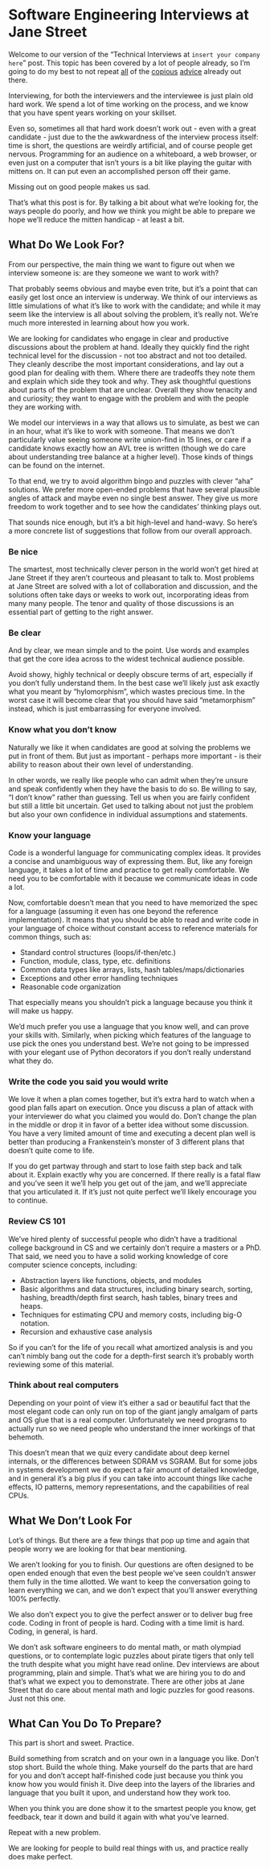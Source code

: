 # Software Engineering Interviews at Jane Street

Welcome to our version of the “Technical Interviews at `insert your company here`” post. This topic has been covered by a lot of people already, so I’m going to do my best to not repeat [all](https://steve-yegge.blogspot.com/2008/03/get-that-job-at-google.html) of the [copious](https://www.facebook.com/notes/facebook-engineering/get-that-job-at-facebook/10150964382448920) [advice](https://www.palantir.com/2011/10/the-coding-interview/) already out there.

Interviewing, for both the interviewers and the interviewee is just plain old hard work. We spend a lot of time working on the process, and we know that you have spent years working on your skillset.

Even so, sometimes all that hard work doesn’t work out - even with a great candidate - just due to the the awkwardness of the interview process itself: time is short, the questions are weirdly artificial, and of course people get nervous. Programming for an audience on a whiteboard, a web browser, or even just on a computer that isn’t yours is a bit like playing the guitar with mittens on. It can put even an accomplished person off their game.

Missing out on good people makes us sad.

That’s what this post is for. By talking a bit about what we’re looking for, the ways people do poorly, and how we think you might be able to prepare we hope we’ll reduce the mitten handicap - at least a bit.

## What Do We Look For?

From our perspective, the main thing we want to figure out when we interview someone is: are they someone we want to work with?

That probably seems obvious and maybe even trite, but it’s a point that can easily get lost once an interview is underway. We think of our interviews as little simulations of what it’s like to work with the candidate; and while it may seem like the interview is all about solving the problem, it’s really not. We’re much more interested in learning about  how you work.

We are looking for candidates who engage in clear and productive discussions about the problem at hand. Ideally they quickly find the right technical level for the discussion - not too abstract and not too detailed. They cleanly describe the most important considerations, and lay out a good plan for dealing with them. Where there are tradeoffs they note them and explain which side they took and why. They ask thoughtful questions about parts of the problem that are unclear. Overall they show tenacity and and curiosity; they want to engage with the problem and with the people they are working with.

We model our interviews in a way that allows us to simulate, as best we can in an hour, what it’s like to work with someone. That means we don’t particularly value seeing someone write union-find in 15 lines, or care if a candidate knows exactly how an AVL tree is written (though we do care about understanding tree balance at a higher level). Those kinds of things can be found on the internet.

To that end, we try to avoid algorithm bingo and puzzles with clever “aha” solutions. We prefer more open-ended problems that have several plausible angles of attack and maybe even no single best answer. They give us more freedom to work together and to see how the candidates’ thinking plays out.

That sounds nice enough, but it’s a bit high-level and hand-wavy. So here’s a more concrete list of suggestions that follow from our overall approach.

### Be nice

The smartest, most technically clever person in the world won’t get hired at Jane Street if they aren’t courteous and pleasant to talk to. Most problems at Jane Street are solved with a lot of collaboration and discussion, and the solutions often take days or weeks to work out, incorporating ideas from many many people. The tenor and quality of those discussions is an essential part of getting to the right answer.

### Be clear

And by clear, we mean simple and to the point. Use words and examples that get the core idea across to the widest technical audience possible.

Avoid showy, highly technical or deeply obscure terms of art, especially if you don’t fully understand them. In the best case we’ll likely just ask exactly what you meant by “hylomorphism”, which wastes precious time. In the worst case it will become clear that you should have said “metamorphism” instead, which is just embarrassing for everyone involved.

### Know what you don’t know

Naturally we like it when candidates are good at solving the problems we put in front of them. But just as important - perhaps more important - is their ability to reason about their own  level of understanding.

In other words, we really like people who can admit when they’re unsure and speak confidently when they have the basis to do so. Be willing to say, “I don’t know” rather than guessing. Tell us when you are fairly confident but still a little bit uncertain. Get used to talking about not just the problem but also your own confidence in individual assumptions and statements.

### Know your language

Code is a wonderful language for communicating complex ideas. It provides a concise and unambiguous way of expressing them. But, like any foreign language, it takes a lot of time and practice to get really comfortable. We need you to be comfortable with it because we communicate ideas in code a lot.

Now, comfortable doesn’t mean that you need to have memorized the spec for a language (assuming it even has one beyond the reference implementation). It means that you should be able to read and write code in your language of choice without constant access to reference materials for common things, such as:

- Standard control structures (loops/if-then/etc.)
- Function, module, class, type, etc. definitions
- Common data types like arrays, lists, hash tables/maps/dictionaries
- Exceptions and other error handling techniques
- Reasonable code organization

That especially means you shouldn’t pick a language because you think it will make us happy.

We’d much prefer you use a language that you know well, and can prove your skills with. Similarly, when picking which features of the language to use pick the ones you understand best. We’re not going to be impressed with your elegant use of Python decorators if you don’t really understand what they do.

### Write the code you said you would write

We love it when a plan comes together, but it’s extra hard to watch when a good plan falls apart on execution. Once you discuss a plan of attack with your interviewer do what you claimed you would do. Don’t change the plan in the middle or drop it in favor of a better idea without some discussion. You have a very limited amount of time and executing a decent plan well is better than producing a Frankenstein’s monster of 3 different plans that doesn’t quite come to life.

If you do get partway through and start to lose faith step back and talk about it. Explain exactly why you are concerned. If there really is a fatal flaw and you’ve seen it we’ll help you get out of the jam, and we’ll appreciate that you articulated it. If it’s just not quite perfect we’ll likely encourage you to continue.

### Review CS 101

We’ve hired plenty of successful people who didn’t have a traditional college background in CS and we certainly don’t require a masters or a PhD. That said, we need you to have a solid working knowledge of core computer science concepts, including:

- Abstraction layers like functions, objects, and modules
- Basic algorithms and data structures, including binary search, sorting, hashing, breadth/depth first search, hash tables, binary trees and heaps.
- Techniques for estimating CPU and memory costs, including big-O notation.
- Recursion and exhaustive case analysis

So if you can’t for the life of you recall what amortized analysis is and you can’t nimbly bang out the code for a depth-first search it’s probably worth reviewing some of this material.

### Think about real computers

Depending on your point of view it’s either a sad or beautiful fact that the most elegant code can only run on top of the giant jangly amalgam of parts and OS glue that is a real computer. Unfortunately we need programs to actually run so we need people who understand the inner workings of that behemoth.

This doesn’t mean that we quiz every candidate about deep kernel internals, or the differences between SDRAM vs SGRAM. But for some jobs in systems development we do expect a fair amount of detailed knowledge, and in general it’s a big plus if you can take into account things like cache effects, IO patterns, memory representations, and the capabilities of real CPUs.

## What We Don’t Look For

Lot’s of things. But there are a few things that pop up time and again that people worry we are looking for that bear mentioning.

We aren’t looking for you to finish. Our questions are often designed to be open ended enough that even the best people we’ve seen couldn’t answer them fully in the time allotted. We want to keep the conversation going to learn everything we can, and we don’t expect that you’ll answer everything 100% perfectly.

We also don’t expect you to give the perfect answer or to deliver bug free code. Coding in front of people is hard. Coding with a time limit is hard. Coding, in general, is hard.

We don’t ask software engineers to do mental math, or math olympiad questions, or to contemplate logic puzzles about pirate tigers that only tell the truth despite what you might have read online. Dev interviews are about programming, plain and simple. That’s what we are hiring you to do and that’s what we expect you to demonstrate. There are other jobs at Jane Street that do care about mental math and logic puzzles for good reasons. Just not this one.

## What Can You Do To Prepare?

This part is short and sweet. Practice.

Build something from scratch and on your own in a language you like. Don’t stop short. Build the whole thing. Make yourself do the parts that are hard for you and don’t accept half-finished code just because you think you know how you would finish it. Dive deep into the layers of the libraries and language that you built it upon, and understand how they work too.

When you think you are done show it to the smartest people you know, get feedback, tear it down and build it again with what you’ve learned.

Repeat with a new problem.

We are looking for people to build real things with us, and practice really does make perfect.